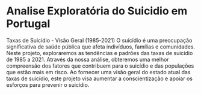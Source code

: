# Analise Exploratória do Suicidio em Portugal

Taxas de Suicídio - Visão Geral (1985-2021)
O suicídio é uma preocupação significativa de saúde pública que afeta indivíduos, famílias e comunidades. Neste projeto, exploraremos as tendências e padrões das taxas de suicídio de 1985 a 2021. Através da nossa análise, obteremos uma melhor compreensão dos fatores que contribuem para o suicídio e das populações que estão mais em risco. Ao fornecer uma visão geral do estado atual das taxas de suicídio, este projeto visa aumentar a conscientização e apoiar os esforços para prevenir o suicídio.
